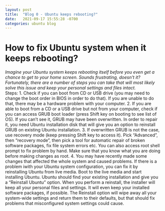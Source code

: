 ```yaml
---
layout: post
title:  "Blog 0 - Ubuntu keeps rebooting?"
date:   2021-09-17 15:55:28 -0700
categories: ubuntu blog
---
```

<H1>How to fix Ubuntu system when it keeps rebooting?</H1>
<i>Imagine your Ubuntu system keeps rebooting itself before you even get a chance to get to your home screen. 
Sounds frustrating, doesn't it? Fortunately, there are a number of steps you can take that will most likely solve 
this issue and keep your personal settings and files intact.</i><br>
Steps:
1. Check if you can boot from CD or USB drive (you may need to change the boot order in BIOS in order to do that). If you are unable to do that, there may be a hardware problem with your computer.
2. If you are able to boot from a CD or a USB drive but not from your computer, check if you can access GRUB boot loader
(press Shift key on booting to see list of OS). If you can’t see it, GRUB may have been overwritten. In order to repair it, you need Ubuntu installation disk that will give you an option to reinstall GRUB on existing Ubuntu installation.
3. If overwritten GRUB is not the case, use recovery mode (keep pressing Shift key to access it). Pick “Advanced”, then
 “recovery mode”, then pick a tool for automatic repair of broken software packages, fix file system errors etc. You can
also access root shell prompt to fix problem by hand. Make sure that you know what you are doing before making changes as root.
4. You may have recently made some changes that affected the whole system and caused problems. If there is a problem iwith your
Ubuntu system configuration, you can fix it by reinstalling Ubuntu from live media. Boot to the live media and start
installing Ubuntu. Ubuntu should find your existing installation and give you a “Reinstall Ubuntu” option. When you 
perform a reinstall, the installer will keep all your personal files and settings. It will even keep your installed 
software packages, if possible. The Reinstall option will wipe away all your system-wide settings and return them to 
their defaults, but that should fix problems that misconfigured system settings could cause.

